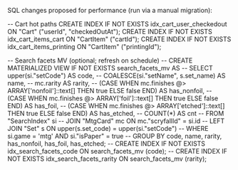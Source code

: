 SQL changes proposed for performance (run via a manual migration):

-- Cart hot paths
CREATE INDEX IF NOT EXISTS idx_cart_user_checkedout ON "Cart" ("userId", "checkedOutAt");
CREATE INDEX IF NOT EXISTS idx_cart_items_cart ON "CartItem" ("cartId");
CREATE INDEX IF NOT EXISTS idx_cart_items_printing ON "CartItem" ("printingId");

-- Search facets MV (optional; refresh on schedule)
-- CREATE MATERIALIZED VIEW IF NOT EXISTS search_facets_mv AS
-- SELECT upper(si."setCode") AS code,
--        COALESCE(si."setName", s.set_name) AS name,
--        mc.rarity AS rarity,
--        (CASE WHEN mc.finishes @> ARRAY['nonfoil']::text[] THEN true ELSE false END) AS has_nonfoil,
--        (CASE WHEN mc.finishes @> ARRAY['foil']::text[] THEN true ELSE false END) AS has_foil,
--        (CASE WHEN mc.finishes @> ARRAY['etched']::text[] THEN true ELSE false END) AS has_etched,
--        COUNT(*) AS cnt
-- FROM "SearchIndex" si
-- JOIN "MtgCard" mc ON mc."scryfallId" = si.id
-- LEFT JOIN "Set" s ON upper(s.set_code) = upper(si."setCode")
-- WHERE si.game = 'mtg' AND si."isPaper" = true
-- GROUP BY code, name, rarity, has_nonfoil, has_foil, has_etched;
-- CREATE INDEX IF NOT EXISTS idx_search_facets_code ON search_facets_mv (code);
-- CREATE INDEX IF NOT EXISTS idx_search_facets_rarity ON search_facets_mv (rarity);


